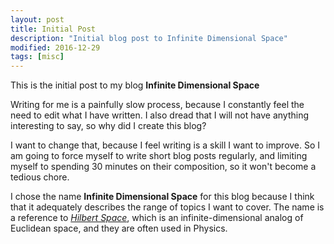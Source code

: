 ```yaml
---
layout: post
title: Initial Post
description: "Initial blog post to Infinite Dimensional Space"
modified: 2016-12-29
tags: [misc]
---
```


This is the initial post to my blog **Infinite Dimensional Space**

Writing for me is a painfully slow process, because I constantly feel the need to edit what I have written. I also dread that I will not have anything interesting to say, so why did I create this blog?

I want to change that, because I feel writing is a skill I want to improve. So I am going to force myself to write short blog posts regularly, and limiting myself to spending 30 minutes on their composition, so it won't become a tedious chore.

I chose the name **Infinite Dimensional Space** for this blog because I think that it adequately describes the range of topics I want to cover. The name is a reference to [*Hilbert Space*](https://en.wikipedia.org/wiki/Hilbert_space), which is an infinite-dimensional analog of Euclidean space, and they are often used in Physics.
